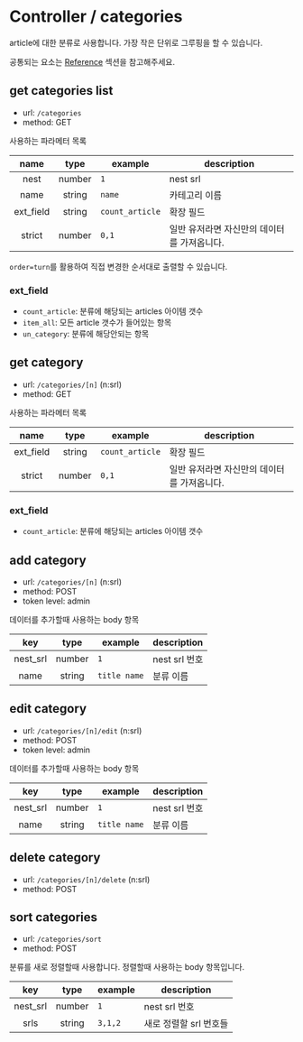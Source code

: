 # Controller / categories

article에 대한 분류로 사용합니다. 가장 작은 단위로 그루핑을 할 수 있습니다.

공통되는 요소는 [Reference](https://github.com/redgoose-dev/goose-api/tree/master/controller#reference) 섹션을 참고해주세요.


## get categories list
- url: `/categories`
- method: GET

사용하는 파라메터 목록

| name | type | example | description |
|:---:|:---:|---|---|
| nest | number | `1` | nest srl |
| name | string | `name` | 카테고리 이름 |
| ext_field | string | `count_article` | 확장 필드 |
| strict | number | `0,1` | 일반 유저라면 자신만의 데이터를 가져옵니다. |

`order=turn`를 활용하여 직접 변경한 순서대로 출렬할 수 있습니다.

### ext_field
- `count_article`: 분류에 해당되는 articles 아이템 갯수
- `item_all`: 모든 article 갯수가 들어있는 항목
- `un_category`: 분류에 해당안되는 항목


## get category
- url: `/categories/[n]` (n:srl)
- method: GET

사용하는 파라메터 목록

| name | type | example | description |
|:---:|:---:|---|---|
| ext_field | string | `count_article` | 확장 필드 |
| strict | number | `0,1` | 일반 유저라면 자신만의 데이터를 가져옵니다. |

### ext_field
- `count_article`: 분류에 해당되는 articles 아이템 갯수


## add category
- url: `/categories/[n]` (n:srl)
- method: POST
- token level: admin

데이터를 추가할때 사용하는 body 항목

| key | type | example | description |
|:---:|:---:|---|---|
| nest_srl | number | `1` | nest srl 번호 |
| name | string | `title name` | 분류 이름 |


## edit category
- url: `/categories/[n]/edit` (n:srl)
- method: POST
- token level: admin

데이터를 추가할때 사용하는 body 항목

| key | type | example | description |
|:---:|:---:|---|---|
| nest_srl | number | `1` | nest srl 번호 |
| name | string | `title name` | 분류 이름 |


## delete category
- url: `/categories/[n]/delete` (n:srl)
- method: POST


## sort categories
- url: `/categories/sort`
- method: POST

분류를 새로 정렬할때 사용합니다. 정렬할때 사용하는 body 항목입니다.

| key | type | example | description |
|:---:|:---:|---|---|
| nest_srl | number | `1` | nest srl 번호 |
| srls | string | `3,1,2` | 새로 정렬할 srl 번호들 |